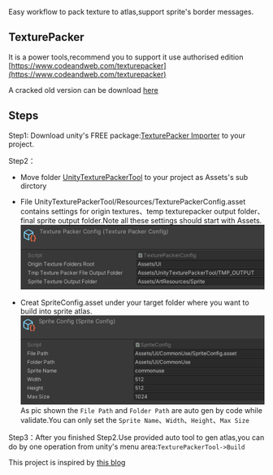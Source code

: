 Easy workflow to pack texture to atlas,support sprite's border messages.


## TexturePacker
It is a power tools,recommend you to support it use authorised edition [https://www.codeandweb.com/texturepacker](https://www.codeandweb.com/texturepacker)

A cracked old version can be download [here](https://download.csdn.net/download/iningwei/15137428)

## Steps

Step1: Download unity's FREE package:[TexturePacker Importer](https://assetstore.unity.com/packages/tools/sprite-management/texturepacker-importer-16641) to your project.

Step2：

- Move folder [UnityTexturePackerTool](https://github.com/iningwei/UnityTexturePackerTool/tree/master/Assets/UnityTexturePackerTool) to your project as Assets's sub dirctory

- File UnityTexturePackerTool/Resources/TexturePackerConfig.asset contains settings for origin textures、temp texturepacker output folder、final sprite output folder.Note all these settings should start with Assets.
![](https://raw.githubusercontent.com/iningwei/SelfPictureHost/master/Blog/20210427120339.png)
- Creat SpriteConfig.asset under your target folder where you want to build into sprite atlas.
![](https://raw.githubusercontent.com/iningwei/SelfPictureHost/master/Blog/20210427120045.png)
As pic shown the ``File Path`` and ``Folder Path`` are auto gen by code while validate.You can only set the ``Sprite Name``、``Width``、``Height``、``Max Size``


Step3：After you finished Step2.Use provided auto tool to gen atlas,you can do by one operation from unity's menu area:``TexturePackerTool->Build``





This project is inspired by [this blog](https://blog.csdn.net/Wrinkle2017/article/details/113618934)

